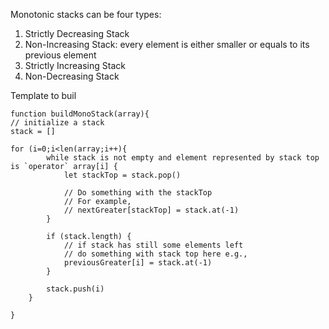 Monotonic stacks can be four types:

1. Strictly Decreasing Stack
2. Non-Increasing Stack: every element is either smaller or equals to its previous element
3. Strictly Increasing Stack
4. Non-Decreasing Stack


Template to buil
```
function buildMonoStack(array){
// initialize a stack
stack = []

for (i=0;i<len(array;i++){
		while stack is not empty and element represented by stack top is `operator` array[i] {
			let stackTop = stack.pop()
			
			// Do something with the stackTop
			// For example,
			// nextGreater[stackTop] = stack.at(-1)
		}
		
		if (stack.length) {
			// if stack has still some elements left
			// do something with stack top here e.g.,
			previousGreater[i] = stack.at(-1)
		}

		stack.push(i)
	}

}

```
<!--stackedit_data:
eyJoaXN0b3J5IjpbLTkwNTg5OTAyNiw0NDA5MjA1ODVdfQ==
-->